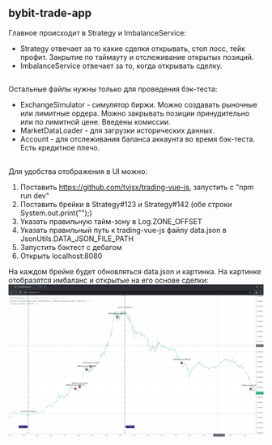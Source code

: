 ## bybit-trade-app

Главное происходит в Strategy и ImbalanceService:
* Strategy отвечает за то какие сделки открывать, стоп лосс, тейк профит. Закрытие по таймауту и отслеживание открытых позиций.
* ImbalanceService отвечает за то, когда открывать сделку.

## 
Остальные файлы нужны только для проведения бэк-теста: 
* ExchangeSimulator - симулятор биржи. Можно создавать рыночные или лимитные ордера. Можно закрывать позиции принудительно или по лимитной цене. Введены комиссии. 
* MarketDataLoader - для загрузки исторических данных. 
* Account - для отслеживания баланса аккаунта во время бэк-теста. Есть кредитное плечо.

##
Для удобства отображения в UI можно:
1. Поставить https://github.com/tvjsx/trading-vue-js, запустить c "npm run dev"
2. Поставить брейки в Strategy#123 и Strategy#142 (обе строки System.out.print("");)
3. Указать правильную тайм-зону в Log.ZONE_OFFSET
4. Указать правильный путь к trading-vue-js файлу data.json в JsonUtils.DATA_JSON_FILE_PATH
5. Запустить бэктест с дебагом
6. Открыть localhost:8080

На каждом брейке будет обновляться data.json и картинка. На картинке отобразятся имбаланс и открытые на его основе сделки:
![trading_vue_shot.png](src/main/resources/pictures/trading_vue_shot.png)